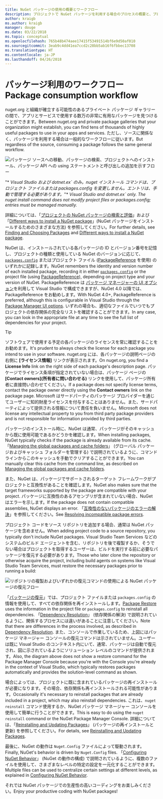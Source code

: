 ```yaml
---
title: NuGet パッケージの使用の概要とワークフロー
description: プロジェクトで NuGet パッケージを利用する場合のプロセスの概要と、プロセスの他の特定の部分へのリンク。
author: kraigb
ms.author: kraigb
manager: douge
ms.date: 03/22/2018
ms.topic: conceptual
ms.openlocfilehash: 765b48b474aee17415f53491514bf6e9d50af010
ms.sourcegitcommit: 3eab9c4dd41ea7ccd2c28bb5ab16f6fbbec13708
ms.translationtype: HT
ms.contentlocale: ja-JP
ms.lasthandoff: 04/26/2018
---
```

# <a name="package-consumption-workflow"></a><span data-ttu-id="5957c-103">パッケージ利用のワークフロー</span><span class="sxs-lookup"><span data-stu-id="5957c-103">Package consumption workflow</span></span>

<span data-ttu-id="5957c-104">nuget.org と組織が確立する可能性のあるプライベート パッケージ ギャラリーの間で、アプリとサービスで使用する数万の非常に有用なパッケージを見つけることができます。</span><span class="sxs-lookup"><span data-stu-id="5957c-104">Between nuget.org and private package galleries that your organization might establish, you can find tens of thousands of highly useful packages to use in your apps and services.</span></span> <span data-ttu-id="5957c-105">ただし、ソースに関係なく、パッケージを利用する場合は一般的なワークフローに従います。</span><span class="sxs-lookup"><span data-stu-id="5957c-105">But regardless of the source, consuming a package follows the same general workflow.</span></span>

![パッケージ ソースへの移動、パッケージの検索、プロジェクトへのインストール、パッケージ API への using ステートメントと呼び出しの追加を示すフロー](media/Overview-01-GeneralFlow.png)

<span data-ttu-id="5957c-107">"\* _Visual Studio および dotnet.ex\` のみ。nuget インストール コマンドは、プロジェクト ファイルまたは packages.config を変更しません。エントリは、手動で管理する必要があります。_"</span><span class="sxs-lookup"><span data-stu-id="5957c-107">\* _Visual Studio and dotnet.ex\` only. The nuget install command does not modify project files or packages.config; entries must be managed manually._</span></span>

<span data-ttu-id="5957c-108">詳細については、「[プロジェクトの NuGet パッケージの検索と評価](../consume-packages/finding-and-choosing-packages.md)」および「[Different ways to install a NuGet package](ways-to-install-a-package.md)」(NuGet パッケージをインストールするためのさまざまな方法) を参照してください。</span><span class="sxs-lookup"><span data-stu-id="5957c-108">For further details, see [Finding and Choosing Packages](../consume-packages/finding-and-choosing-packages.md) and [Different ways to install a NuGet package](ways-to-install-a-package.md).</span></span>

<span data-ttu-id="5957c-109">NuGet は、インストールされている各パッケージの ID とバージョン番号を記憶し、プロジェクトの種類と使用している NuGet のバージョンに応じて、[`packages.config`](../reference/packages-config.md) またはプロジェクト ファイル ([PackageReference](../consume-packages/package-references-in-project-files.md) を使用) のいずれかに記録します。</span><span class="sxs-lookup"><span data-stu-id="5957c-109">NuGet remembers the identity and version number of each installed package, recording it in either [`packages.config`](../reference/packages-config.md) or the project file (using [PackageReference](../consume-packages/package-references-in-project-files.md)), depending on project type and your version of NuGet.</span></span> <span data-ttu-id="5957c-110">PackageReference は [パッケージ マネージャーの UI オプション](../tools/package-manager-ui.md)を利用して Visual Studio で構成できますが、NuGet 4.0 以降では、PackageReference をお勧めします。</span><span class="sxs-lookup"><span data-stu-id="5957c-110">With NuGet 4.0+, PackageReference is preferred, although this is configurable in Visual Studio through the [Package Manager UI options](../tools/package-manager-ui.md).</span></span> <span data-ttu-id="5957c-111">いずれの場合も、適切なファイルでいつでもプロジェクトの依存関係の完全なリストを確認することができます。</span><span class="sxs-lookup"><span data-stu-id="5957c-111">In any case, you can look in the appropriate file at any time to see the full list of dependencies for your project.</span></span>

> [!Tip]
> <span data-ttu-id="5957c-112">ソフトウェアで使用する予定の各パッケージのライセンスを常に確認することをお勧めます。</span><span class="sxs-lookup"><span data-stu-id="5957c-112">It's prudent to always check the license for each package you intend to use in your software.</span></span> <span data-ttu-id="5957c-113">nuget.org には、各パッケージの説明ページの右側に **[ライセンス情報]** リンクが表示されます。</span><span class="sxs-lookup"><span data-stu-id="5957c-113">On nuget.org, you find a **License Info** link on the right side of each package's description page.</span></span> <span data-ttu-id="5957c-114">パッケージでライセンス条項が指定されていない場合は、パッケージ ページの **[Contact owners]\(所有者に問い合わせる\)** リンクを使用して、パッケージ所有者に直接問い合わせてください。</span><span class="sxs-lookup"><span data-stu-id="5957c-114">If a package does not specify license terms, contact the package owner directly using the **Contact owners** link on the package page.</span></span> <span data-ttu-id="5957c-115">Microsoft はサードパーティのパッケージ プロバイダーを通じてユーザーに知的財産ライセンスを付与することはありません。また、サードパーティによって提供される情報について責任を負いません。</span><span class="sxs-lookup"><span data-stu-id="5957c-115">Microsoft does not license any intellectual property to you from third party package providers and is not responsible for information provided by third parties.</span></span>

<span data-ttu-id="5957c-116">パッケージのインストール時に、NuGet は通常、パッケージがそのキャッシュから既に使用可能であるかどうかを確認します。</span><span class="sxs-lookup"><span data-stu-id="5957c-116">When installing packages, NuGet typically checks if the package is already available from its cache.</span></span> <span data-ttu-id="5957c-117">「[Managing the global packages and cache folders](../consume-packages/managing-the-global-packages-and-cache-folders.md)」 (グローバル パッケージおよびキャッシュ フォルダーを管理する) で説明されているように、コマンド ラインからこのキャッシュを手動でクリアすることができます。</span><span class="sxs-lookup"><span data-stu-id="5957c-117">You can manually clear this cache from the command line, as described on [Managing the global packages and cache folders](../consume-packages/managing-the-global-packages-and-cache-folders.md).</span></span>

<span data-ttu-id="5957c-118">また、NuGet は、パッケージでサポートされるターゲット フレームワークがプロジェクトと互換性があることを確認します。</span><span class="sxs-lookup"><span data-stu-id="5957c-118">NuGet also makes sure that the target frameworks supported by the package are compatible with your project.</span></span> <span data-ttu-id="5957c-119">パッケージに互換性のあるアセンブリが含まれていない場合、NuGet はエラーを示します。</span><span class="sxs-lookup"><span data-stu-id="5957c-119">If the package does not contain compatible assemblies, NuGet displays an error.</span></span> <span data-ttu-id="5957c-120">「[互換性のないパッケージのエラーの解決](dependency-resolution.md#resolving-incompatible-package-errors)」を参照してください。</span><span class="sxs-lookup"><span data-stu-id="5957c-120">See [Resolving incompatible package errors](dependency-resolution.md#resolving-incompatible-package-errors).</span></span>

<span data-ttu-id="5957c-121">プロジェクト コードをソース リポジトリを追加する場合、通常は NuGet パッケージを含めません。</span><span class="sxs-lookup"><span data-stu-id="5957c-121">When adding project code to a source repository, you typically don't include NuGet packages.</span></span> <span data-ttu-id="5957c-122">Visual Studio Team Services などのシステムのビルド エージェントを含む、リポジトリを後で複製するか、そうでない場合はプロジェクトを取得するユーザーは、ビルドを実行する前に必要なパッケージを復元する必要があります。</span><span class="sxs-lookup"><span data-stu-id="5957c-122">Those who later clone the repository or otherwise acquire the project, including build agents on systems like Visual Studio Team Services, must restore the necessary packages prior to running a build:</span></span>

![リポジトリの複製およびいずれかの復元コマンドの使用による NuGet パッケージの復元フロー](media/Overview-02-RestoreFlow.png)

<span data-ttu-id="5957c-124">「[パッケージの復元](../consume-packages/package-restore.md)」では、プロジェクト ファイルまたは `packages.config` の情報を使用して、すべての依存関係を再インストールします。</span><span class="sxs-lookup"><span data-stu-id="5957c-124">[Package Restore](../consume-packages/package-restore.md) uses the information in the project file or `packages.config` to reinstall all dependencies.</span></span> <span data-ttu-id="5957c-125">「[Dependency Resolution](../consume-packages/dependency-resolution.md)」 (依存関係の解決) で説明されているように、関係するプロセスには違いがあることに注意してください。</span><span class="sxs-lookup"><span data-stu-id="5957c-125">Note that there are differences in the process involved, as described in [Dependency Resolution](../consume-packages/dependency-resolution.md).</span></span> <span data-ttu-id="5957c-126">また、コンソールで作業しているため、上図にはパッケージ マネージャー コンソールの復元コマンドは示されていません。ユーザーは既に Visual Studio のコンテキスト内にいて、通常、パッケージは自動で復元され、図に示されているようにソリューション レベルのコマンドが提供されます。</span><span class="sxs-lookup"><span data-stu-id="5957c-126">Also, the diagram above does not show a restore command for the Package Manager Console because you're with the Console you're already in the context of Visual Studio, which typically restores packages automatically and provides the solution-level command as shown.</span></span>

<span data-ttu-id="5957c-127">場合によっては、プロジェクトに既に含まれているパッケージの再インストールが必要になります。その場合、依存関係も再インストールされる可能性があります。</span><span class="sxs-lookup"><span data-stu-id="5957c-127">Occasionally it's necessary to reinstall packages that are already included in a project, which may also reinstall dependencies.</span></span> <span data-ttu-id="5957c-128">これは、`nuget reinstall` コマンド使用するか、NuGet パッケージ マネージャー コンソールを使用して簡単に行うことができます。</span><span class="sxs-lookup"><span data-stu-id="5957c-128">This is easy to do using the `nuget reinstall` command or the NuGet Package Manager Console.</span></span> <span data-ttu-id="5957c-129">詳細については、「[Reinstalling and Updating Packages](../consume-packages/reinstalling-and-updating-packages.md)」 (パッケージの再インストールと更新) を参照してください。</span><span class="sxs-lookup"><span data-stu-id="5957c-129">For details, see [Reinstalling and Updating Packages](../consume-packages/reinstalling-and-updating-packages.md).</span></span>

<span data-ttu-id="5957c-130">最後に、NuGet の動作は `Nuget.Config` ファイルによって駆動されます。</span><span class="sxs-lookup"><span data-stu-id="5957c-130">Finally, NuGet's behavior is driven by `Nuget.Config` files.</span></span> <span data-ttu-id="5957c-131">「[Configuring NuGet Behavior](../consume-packages/configuring-nuget-behavior.md)」 (NuGet の動作の構成) で説明されているように、複数のファイルを使用して、さまざまなレベルの特定の設定を一元化することができます。</span><span class="sxs-lookup"><span data-stu-id="5957c-131">Multiple files can be used to centralize certain settings at different levels, as explained in [Configuring NuGet Behavior](../consume-packages/configuring-nuget-behavior.md).</span></span>

<span data-ttu-id="5957c-132">それでは NuGet パッケージでの生産性の高いコーディングをお楽しみください。</span><span class="sxs-lookup"><span data-stu-id="5957c-132">Enjoy your productive coding with NuGet packages!</span></span>
